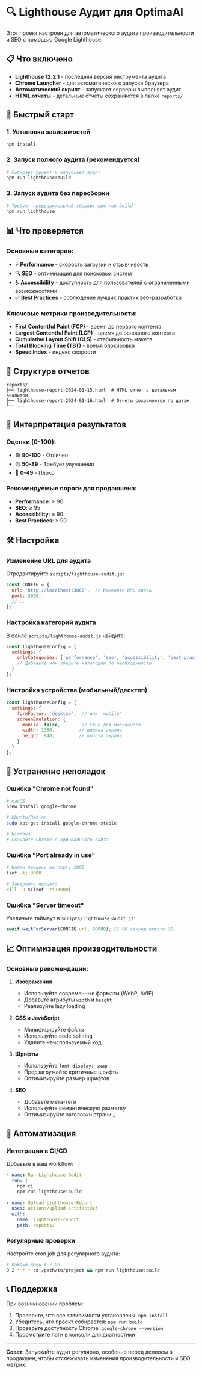 # 🔍 Lighthouse Аудит для OptimaAI

Этот проект настроен для автоматического аудита производительности и SEO с помощью Google Lighthouse.

## 📋 Что включено

- **Lighthouse 12.2.1** - последняя версия инструмента аудита
- **Chrome Launcher** - для автоматического запуска браузера
- **Автоматический скрипт** - запускает сервер и выполняет аудит
- **HTML отчеты** - детальные отчеты сохраняются в папке `reports/`

## 🚀 Быстрый старт

### 1. Установка зависимостей
```bash
npm install
```

### 2. Запуск полного аудита (рекомендуется)
```bash
# Собирает проект и запускает аудит
npm run lighthouse:build
```

### 3. Запуск аудита без пересборки
```bash
# Требует предварительной сборки: npm run build
npm run lighthouse
```

## 📊 Что проверяется

### Основные категории:
- ⚡ **Performance** - скорость загрузки и отзывчивость
- 🔍 **SEO** - оптимизация для поисковых систем  
- ♿ **Accessibility** - доступность для пользователей с ограниченными возможностями
- ✅ **Best Practices** - соблюдение лучших практик веб-разработки

### Ключевые метрики производительности:
- **First Contentful Paint (FCP)** - время до первого контента
- **Largest Contentful Paint (LCP)** - время до основного контента
- **Cumulative Layout Shift (CLS)** - стабильность макета
- **Total Blocking Time (TBT)** - время блокировки
- **Speed Index** - индекс скорости

## 📁 Структура отчетов

```
reports/
├── lighthouse-report-2024-01-15.html  # HTML отчет с детальным анализом
├── lighthouse-report-2024-01-16.html  # Отчеты сохраняются по датам
└── ...
```

## 🎯 Интерпретация результатов

### Оценки (0-100):
- 🟢 **90-100** - Отлично
- 🟡 **50-89** - Требует улучшения  
- 🔴 **0-49** - Плохо

### Рекомендуемые пороги для продакшена:
- **Performance**: ≥ 90
- **SEO**: ≥ 95
- **Accessibility**: ≥ 90
- **Best Practices**: ≥ 90

## 🛠️ Настройка

### Изменение URL для аудита
Отредактируйте `scripts/lighthouse-audit.js`:
```javascript
const CONFIG = {
  url: 'http://localhost:3000',  // Измените URL здесь
  port: 3000,
  // ...
};
```

### Настройка категорий аудита
В файле `scripts/lighthouse-audit.js` найдите:
```javascript
const lighthouseConfig = {
  settings: {
    onlyCategories: ['performance', 'seo', 'accessibility', 'best-practices'],
    // Добавьте или уберите категории по необходимости
  }
};
```

### Настройка устройства (мобильный/десктоп)
```javascript
const lighthouseConfig = {
  settings: {
    formFactor: 'desktop',  // или 'mobile'
    screenEmulation: {
      mobile: false,        // true для мобильного
      width: 1350,         // ширина экрана
      height: 940,         // высота экрана
    }
  }
};
```

## 🔧 Устранение неполадок

### Ошибка "Chrome not found"
```bash
# macOS
brew install google-chrome

# Ubuntu/Debian
sudo apt-get install google-chrome-stable

# Windows
# Скачайте Chrome с официального сайта
```

### Ошибка "Port already in use"
```bash
# Найти процесс на порту 3000
lsof -ti:3000

# Завершить процесс
kill -9 $(lsof -ti:3000)
```

### Ошибка "Server timeout"
Увеличьте таймаут в `scripts/lighthouse-audit.js`:
```javascript
await waitForServer(CONFIG.url, 60000); // 60 секунд вместо 30
```

## 📈 Оптимизация производительности

### Основные рекомендации:

1. **Изображения**
   - Используйте современные форматы (WebP, AVIF)
   - Добавьте атрибуты `width` и `height`
   - Реализуйте lazy loading

2. **CSS и JavaScript**
   - Минифицируйте файлы
   - Используйте code splitting
   - Удалите неиспользуемый код

3. **Шрифты**
   - Используйте `font-display: swap`
   - Предзагружайте критичные шрифты
   - Оптимизируйте размер шрифтов

4. **SEO**
   - Добавьте мета-теги
   - Используйте семантическую разметку
   - Оптимизируйте заголовки страниц

## 🔄 Автоматизация

### Интеграция в CI/CD
Добавьте в ваш workflow:
```yaml
- name: Run Lighthouse Audit
  run: |
    npm ci
    npm run lighthouse:build
    
- name: Upload Lighthouse Report
  uses: actions/upload-artifact@v3
  with:
    name: lighthouse-report
    path: reports/
```

### Регулярные проверки
Настройте cron job для регулярного аудита:
```bash
# Каждый день в 2:00
0 2 * * * cd /path/to/project && npm run lighthouse:build
```

## 📞 Поддержка

При возникновении проблем:
1. Проверьте, что все зависимости установлены: `npm install`
2. Убедитесь, что проект собирается: `npm run build`
3. Проверьте доступность Chrome: `google-chrome --version`
4. Просмотрите логи в консоли для диагностики

---

**Совет**: Запускайте аудит регулярно, особенно перед деплоем в продакшен, чтобы отслеживать изменения производительности и SEO метрик.